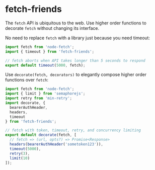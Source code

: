 # fetch-friends
The `fetch` API is ubiquitous to the web. Use higher order functions to decorate `fetch` without changing its interface.

No need to replace `fetch` with a library just because you need timeout:
```js
import fetch from 'node-fetch';
import { timeout } from 'fetch-friends';

// fetch aborts when API takes longer than 5 seconds to respond
export default timeout(5000, fetch);
```

Use `decorate(fetch, decorators)` to elegantly compose higher order functions over `fetch`:
```js
import fetch from 'node-fetch';
import { limit } from 'semaphorejs';
import retry from 'min-retry';
import decorate, {
  bearerAuthHeader,
  headers,
  timeout
} from 'fetch-friends';

// fetch with token, timeout, retry, and concurrency limiting
export default decorate(fetch, [
  // fetch => (url, opts?) => Promise<Response>
  headers(bearerAuthHeader('sometoken123')),
  timeout(5000),
  retry(3),
  limit(10)
]);
```
